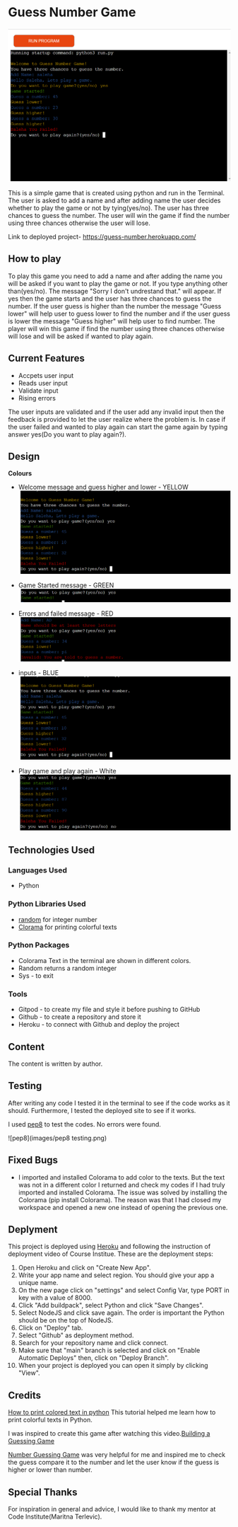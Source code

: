 # **Guess Number Game**

![Guess Number Game](images/guess_number.png)

This is a simple game that is created using python and run in the Terminal. The user is asked to add a name and after adding name the user decides whether to play the game or not by tying(yes/no). The user has three chances to guess the number. The user will win the game if find the number using three chances otherwise the user will lose.
 
Link to deployed project- https://guess-number.herokuapp.com/

## How to play

To play this game you need to add a name and after adding the name you will be asked if you want to play the game or not. If you type anything other than(yes/no). The message "Sorry I don't undrestand that." will appear.
If yes then the game starts and the user has three chances to guess the number. If the user guess is higher than the number the message "Guess lower" will help user to guess lower to find the number and if the user guess is lower the message "Guess higher" will help user to find number. The player will win this game if find the number using three chances otherwise will lose and will be asked if wanted to play again.

## Current Features

+ Accpets user input
+ Reads user input
+ Validate input
+ Rising errors

The user inputs are validated and if the user add any invalid input then the feedback is provided to let the user realize where the problem is.
In case if the user failed and wanted to play again can start the game again by typing answer yes(Do you want to play again?).

## Design

**Colours**

+ Welcome message and guess higher and lower - YELLOW
![yellow texts](images/inputs.png)

+ Game Started message - GREEN
![Game Started](images/start-game.png)

+ Errors and failed message - RED
![Errors](images/errors.png )

+ inputs - BLUE
![inputs colours](images/inputs.png)

+ Play game and play again - White
![Questions](images/questions.png)

## Technologies Used

### Languages Used

+ Python

### Python Libraries Used

+ [random](https://docs.python.org/3/library/random.html) for integer number 
+ [Clorama](https://pypi.org/project/colorama/) for printing colorful texts


### Python Packages

+ Colorama Text in the terminal are shown in different colors.
+ Random returns a random integer
+ Sys - to exit

### Tools 

+ Gitpod - to create my file and style it before pushing to GitHub
+ Github - to create a repository and store it
+ Heroku - to connect with Github and deploy the project 

## Content

The content is written by author.

## Testing

After writing any code I tested it in the terminal to see if the code works as it should. Furthermore, I tested the deployed site to see if it works.

I used [pep8](https://pep8ci.herokuapp.com/) to test the codes. No errors were found.

![pep8](images/pep8 testing.png)

## Fixed Bugs

+ I imported and installed Colorama to add color to the texts. But the text was not in a different color I returned and check my codes if I had truly imported and installed Colorama. The issue was solved by installing the Colorama (pip install Colorama). The reason was that I had closed my workspace and opened a new one instead of opening the previous one.

## Deplyment

This project is deployed using [Heroku](https://www.heroku.com/github-students) and following the instruction of deployment video of Course Institue. 
These are the deployment steps:

1. Open Heroku and click on "Create New App".
2. Write your app name and select region. You should give your app a unique name.
3. On the new page click on "settings" and select Config Var, type PORT in key with a value of 8000.
4. Click "Add buildpack", select Python and click "Save Changes".
5. Select NodeJS and click save again. The order is important the Python should be on the top of NodeJS.
6. Click on "Deploy" tab.
7. Select "Github" as deployment method.
8. Search for your repository name and click connect.
9. Make sure that "main" branch is selected and click on "Enable Automatic Deploys" then, click on "Deploy Branch".
10. When your project is deployed you can open it simply by clicking "View".

## Credits

[How to print colored text in python](https://www.youtube.com/watch?v=u51Zjlnui4Y) 
This tutorial helped me learn how to print colorful texts in Python.

I was inspired to create this game after watching this video.[Building a Guessing Game](https://youtu.be/B9ORjeQlPOA)

[Number Guessing Game](https://www.youtube.com/watch?v=B2tviDGFq84&t=62s) was very helpful for me and inspired me to check the guess compare it to the number and let the user know if the guess is higher or lower than number.

## Special Thanks

For inspiration in general and advice, I would like to thank my mentor at Code Institute(Maritna Terlevic).

